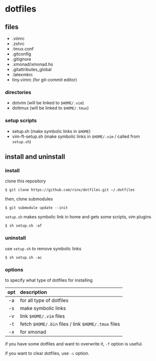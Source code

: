 # dotfiles

## files

* .vimrc
* .zshrc
* .tmux.conf
* .gitconfig
* .gitignore
* .xmonad/xmonad.hs
* .gitattributes\_global
* .latexmkrc
* tiny.vimrc (for git-commit editor)

### directories

* dotvim (will be linked to `$HOME/.vim`)
* dottmux (will be linked to `$HOME/.tmux`)

### setup scripts

* setup.sh (make symbolic links in `$HOME`)
* vim-ft-setup.sh (make symbolic links in `$HOME/.vim` / called from `setup.sh`)

## install and uninstall

### install

clone this repository

    $ git clone https://github.com/rinx/dotfiles.git ~/.dotfiles

then, clone submodules

    $ git submodule update --init

`setup.sh` makes symbolic link in home and gets some scripts, vim plugins

    $ sh setup.sh -af

### uninstall

use `setup.sh` to remove symbolic links

    $ sh setup.sh -ac

### options

to specify what type of dotfiles for installing

|opt | description                                         |
|:--:|:----------------------------------------------------|
| -a | for all type of dotfiles                            |
| -s | make symbolic links                                 |
| -v | link `$HOME/.vim` files                             |
| -t | fetch `$HOME/.bin` files / link `$HOME/.tmux` files |
| -x | for xmonad                                          |

if you have some dotfiles and want to overwrite it, `-f` option is useful.

if you want to clear dotfiles, use `-c` option.


